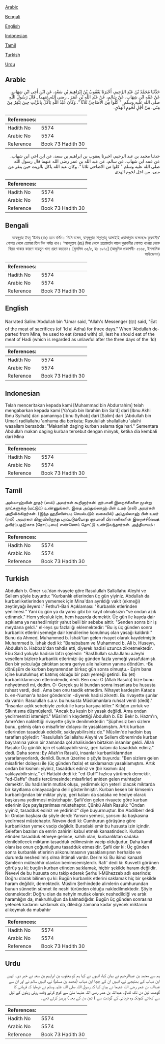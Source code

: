 [Arabic](#arabic)

[Bengali](#bengali)

[English](#english)

[Indonesian](#indonesian)

[Tamil](#tamil)

[Turkish](#turkish)

[Urdu](#urdu)

## Arabic


<div dir="rtl" lang="ar" style={{fontSize:'larger',backgroundColor:'#f8f9fa',padding:20}}>
حَدَّثَنَا مُحَمَّدُ بْنُ عَبْدِ الرَّحِيمِ، أَخْبَرَنَا يَعْقُوبُ بْنُ إِبْرَاهِيمَ بْنِ سَعْدٍ، عَنِ ابْنِ أَخِي ابْنِ شِهَابٍ، عَنْ عَمِّهِ ابْنِ شِهَابٍ، عَنْ سَالِمٍ، عَنْ عَبْدِ اللَّهِ بْنِ عُمَرَ ـ رضى الله عنهما ـ قَالَ رَسُولُ اللَّهِ صلى الله عليه وسلم ‏ "‏ كُلُوا مِنَ الأَضَاحِيِّ ثَلاَثًا ‏"‏‏.‏ وَكَانَ عَبْدُ اللَّهِ يَأْكُلُ بِالزَّيْتِ حِينَ يَنْفِرُ مِنْ مِنًى، مِنْ أَجْلِ لُحُومِ الْهَدْىِ‏.‏
</div>
<div style={{backgroundColor:'#f8f9fa',padding:20, marginBottom: 10}}><table> <thead> <tr> <th>References:</th> <th></th> </tr> </thead> <tbody><tr><td>Hadith No</td><td>5574</td></tr><tr><td>Arabic No</td><td>5574</td></tr><tr><td>Reference</td><td>Book 73 Hadith 30</td></tr></tbody></table></div>


<div dir="rtl" lang="ar" style={{fontSize:'larger',backgroundColor:'#f8f9fa',padding:20}}>
حدثنا محمد بن عبد الرحيم، اخبرنا يعقوب بن ابراهيم بن سعد، عن ابن اخي ابن شهاب، عن عمه ابن شهاب، عن سالم، عن عبد الله بن عمر رضى الله عنهما قال رسول الله صلى الله عليه وسلم " كلوا من الاضاحي ثلاثا ". وكان عبد الله ياكل بالزيت حين ينفر من منى، من اجل لحوم الهدى
</div>
<div style={{backgroundColor:'#f8f9fa',padding:20, marginBottom: 10}}><table> <thead> <tr> <th>References:</th> <th></th> </tr> </thead> <tbody><tr><td>Hadith No</td><td>5574</td></tr><tr><td>Arabic No</td><td>5574</td></tr><tr><td>Reference</td><td>Book 73 Hadith 30</td></tr></tbody></table></div>

## Bengali


<div dir="rtl" lang="bn" style={{fontSize:'larger',backgroundColor:'#f8f9fa',padding:20}}>
‘আবদুল্লাহ ইবনু ‘উমার (রাঃ) হতে বর্ণিত। তিনি বলেন, রাসূলুল্লাহ সাল্লাল্লাহু আলাইহি ওয়াসাল্লাম বলেছেনঃ কুরবানীর গোশত থেকে তোমরা তিন দিন পর্যন্ত খাও। ‘আবদুল্লাহ (রাঃ) মিনা থেকে প্রত্যাবর্তন কালে কুরবানীর গোশত খাওয়া থেকে বিরত থাকার কারণে যায়তুন খাদ্য গ্রহণ করতেন। [মুসলিম ৩৫/৫, হাঃ ১৯৭০] (আধুনিক প্রকাশনী- ৫১৬৫, ইসলামিক ফাউন্ডেশন)
</div>
<div style={{backgroundColor:'#f8f9fa',padding:20, marginBottom: 10}}><table> <thead> <tr> <th>References:</th> <th></th> </tr> </thead> <tbody><tr><td>Hadith No</td><td>5574</td></tr><tr><td>Arabic No</td><td>5574</td></tr><tr><td>Reference</td><td>Book 73 Hadith 30</td></tr></tbody></table></div>

## English


<div dir="ltr" lang="en" style={{fontSize:'larger',backgroundColor:'#f8f9fa',padding:20}}>
Narrated Salim:'Abdullah bin 'Umar said, "Allah's Messenger (ﷺ) said, "Eat of the meat of sacrifices (of 'Id al Adha) for three days." When 'Abdullah departed from Mina, he used to eat (bread with) oil, lest he should eat of the meat of Hadi (which is regarded as unlawful after the three days of the 'Id)
</div>
<div style={{backgroundColor:'#f8f9fa',padding:20, marginBottom: 10}}><table> <thead> <tr> <th>References:</th> <th></th> </tr> </thead> <tbody><tr><td>Hadith No</td><td>5574</td></tr><tr><td>Arabic No</td><td>5574</td></tr><tr><td>Reference</td><td>Book 73 Hadith 30</td></tr></tbody></table></div>

## Indonesian


<div dir="ltr" lang="id" style={{fontSize:'larger',backgroundColor:'#f8f9fa',padding:20}}>
Telah menceritakan kepada kami [Muhammad bin Abdurrahim] telah mengabarkan kepada kami [Ya'qub bin Ibrahim bin Sa'd] dari [Ibnu Akhi Ibnu Syihab] dari pamannya [Ibnu Syihab] dari [Salim] dari [Abdullah bin Umar] radliallahu 'anhuma dia berkata; Rasulullah shallallahu 'alaihi wasallam bersabda: "Makanlah daging kurban selama tiga hari." Sementara Abdullah makan daging kurban tersebut dengan minyak, ketika dia kembali dari Mina
</div>
<div style={{backgroundColor:'#f8f9fa',padding:20, marginBottom: 10}}><table> <thead> <tr> <th>References:</th> <th></th> </tr> </thead> <tbody><tr><td>Hadith No</td><td>5574</td></tr><tr><td>Arabic No</td><td>5574</td></tr><tr><td>Reference</td><td>Book 73 Hadith 30</td></tr></tbody></table></div>

## Tamil


<div dir="ltr" lang="ta" style={{fontSize:'larger',backgroundColor:'#f8f9fa',padding:20}}>
அல்லாஹ்வின் தூதர் (ஸல்) அவர்கள் கூறினார்கள்: குர்பானி இறைச்சிகளை மூன்று நாட்களுக்கு (மட்டும்) உண்ணுங்கள். இதை அப்துல்லாஹ் பின் உமர் (ரலி) அவர்கள் அறிவிக்கிறார்கள். (இந்த ஹதீஸின்படி செயல்படும் வகையில்) அப்துல்லாஹ் பின் உமர் (ரலி) அவர்கள் மினாவிலிருந்து புறப்படும்போது குர்பானி பிராணிகளின் இறைச்சி(யைத் தவிர்ப்பதற்)காக (ரொட்டியை) எண்ணெய் தொட்டு உண்டுவந்தார்கள். அத்தியாயம் :
</div>
<div style={{backgroundColor:'#f8f9fa',padding:20, marginBottom: 10}}><table> <thead> <tr> <th>References:</th> <th></th> </tr> </thead> <tbody><tr><td>Hadith No</td><td>5574</td></tr><tr><td>Arabic No</td><td>5574</td></tr><tr><td>Reference</td><td>Book 73 Hadith 30</td></tr></tbody></table></div>

## Turkish


<div dir="ltr" lang="tr" style={{fontSize:'larger',backgroundColor:'#f8f9fa',padding:20}}>
Abdullah b. Ömer r.a.'dan rivayete göre Rasulullah Sallallahu Aleyhi ve Sellem şöyle buyurdu: "Kurbanlık etlerinden üç gün yiyiniz. Abdullah da kurbanlıketlerinden yememek için Mina'dan ayrıldığı vakit (ekmeği) zeytinyağı ileyerdi." Fethu'l-Bari Açıklaması: "Kurbanlık etlerinden yenilmesi." Yani üç gün ya da yarısı gibi bir kayıt olmaksızın "ve ondan azık edinmek." Hem yolculuk için, hem hazarda demektir. Üç gün ile kayda dair açıklama ya neshedilmiştir yahut belli bir sebebe aittir. "Senden sonra bir iş meydana geldi." el-leys şu fazlalığı eklemektedir: "Bu iş üç günden sonra kurbanlık etlerini yemeğe dair kendilerine konulmuş olan yasağı kaldırdı." Bunu da Ahmed, Muhammed b. İshak'tan gelen rivayet olarak kaydetmiştir. Muhammed b. İshak dedi ki: "Banababam ve Muhammed b. Ali b. Huseyn, Abdullah b. Habbab'dan tahdis etti, diyerek hadisi uzunca zikretmektedir. Ebu Said yoluyla hadisin lafzı şöyledir: "RasÜlullah saJlaJlahu aJeyhi vesellem bizlere kurbanlık etlerimizi üç günden fazla yemeği yasa!\damıştı. Ben bir yolculuğa çıktıktan sonra geriye aile halkımın yanına döndüm. -Bu dönüşüm de kurban bayramından birkaç gün sonra olmuştu.- Eşim bana içine kurutulmuş et katmış olduğu bir pazı yemeği getirdi. Bu (et) kurbanlıklarımızın etlerindendir, dedi. Ben ona: O (Allah Rasulü) bize bunu nehyetmedi mi, dedim. O: Gerçek şu ki bundan sonra insanlara bu hususta ruhsat verdi, dedi. Ama ben onu tasdik etmedim. Nihayet kardeşim Katade b. en-Numan'a haber gönderdim -diyerek hadisi zikretti. Bu rivayette şunlar da vardır: Rasulullah s.a.v. bu hususta Müslümanlara ruhsat verdi (dedi)." "İnsanlar açlık sebebiyle zorluk ile karşı karşıya idiler." Kıtlığın zorluk ve SIkıntısına düşmüşlerdi. "Ancak bu kesin bir yasak değildi. Ama ondan yedirmemizi istemişti." Müslimlin kaydettiği Abdullah b. Ebi Bekr b. Hazm'ın, Amre'den naklettiği rivayette şöyle denilmektedir: "Şüphesiz ben sizlere bunu, gelmiş olan o misafirler dolayısı ile yasaklamıştım. Artık kurban etlerinden tasadduk edebilir, saklayabilirsiniz de." Müslim'de hadisin baş tarafları şöyledir: "Rasulullah Sallallahu Aleyhi ve Sellem döneminde kurban bayramına yakın bir zamanda çöl ahalisinden birtakım insanlar geldi. Allah Rasulü: Üç günlük için et saklayabilirsiniz, geri kalanı da tasadduk ediniz." dedi. Daha sonra: Ey Allah'ın Rasulü, insanlar kurbanlıklarından yararlanıyorlardı, denildi. Bunun üzerine o şöyle buyurdu: "Ben sizlere gelen misafirler dolayısı ile (üç günden fazla) et saklamanızı yasaklamıştım. Artık ondan bir kısmını yiyiniz, tasadduk ediniz ve (bir kısmını da) saklayabilirsiniz." el-Hattabi dedi ki: "ed-Duff" hızlıca yürümek demektir. "ed-Daffe" (hadis tercümesinde: misafirler) aniden gelen muhtaçlar demektir. Bu hadislerin mutlak oluşu, yedirmek için yeterli olacak miktarda bir kayıtlama olmayacağına delil gösterilmiştir. Kurban kesen bir kimsenin kurbanlığından bir miktar yiyip, geri kalanı da sadaka ve hediye olarak başkasına yedirmesi müstehaptır. Şafii'den gelen rivayete göre kurban etlerinin üçe paylaştırılması müstehaptır. Çünkü Allah Rasulü: "Ondan yiyiniz, tasadduk ediniz ve yediriniz" diye buyurmuştur. İbn Abdilberr dedi ki: Ondan başkası da şöyle derdi: Yarısını yemesi, yarısını da başkasına yedirmesi müstehaptır. Nevevı dedi ki: Cumhurun görüşüne göre kurbanlıktan yemek vacip değildir. Buradaki emir bu hususta izin içindir. Seleften bazıları da emrin zahirini kabul etmek kanaatindedir. Kurban etinden tasadduk etmeye gelince, sahih olan, kurbanlıktan sadaka denilebilecek miktarın tasadduk edilmesinin vacip olduğudur. Daha kamil olanı ise onun çoğunluğunu tasadduk etmesidir. Şafii der ki: Üç günden sonra kurbanlık etlerinin alıkonulmasının yasaklanışının herhalde ve durumda neshedilmiş olma ihtimali vardır. Derim ki: Bu ikinci kanaati Şamlerin müteahhir olanları benimsemişlerdir. Rafi' dedi ki: Kuvvetli görünen görüş şu ki; bugün kurban etinden sa:klamak, hiçbir şekilde haram değildir. Nevevi de bu hususta onu takip ederek Şerhu'l-Mühezzeb adlı eserinde: Doğru olarak bilinen şu ki: Bugün kurbanlık etlerini saklamak hiç bir şekilde haram değildir, demektedir. Müslim Şerhindede alimlerin cumhurundan bunun sünnetin sünnet ile neshi türünden olduğu nakledilmektedir. Şöyle denmektedir: Doğru olan da nehyin mutlak olarak neshedildiği ve artık haramlığın da, mekruhluğun da kalmadığıdır. Bugün üç günden sonrasına yetecek kadarını saklamak da, dilediği zamana kadar yiyecek miktarını alıkoymak da mubahtır
</div>
<div style={{backgroundColor:'#f8f9fa',padding:20, marginBottom: 10}}><table> <thead> <tr> <th>References:</th> <th></th> </tr> </thead> <tbody><tr><td>Hadith No</td><td>5574</td></tr><tr><td>Arabic No</td><td>5574</td></tr><tr><td>Reference</td><td>Book 73 Hadith 30</td></tr></tbody></table></div>

## Urdu


<div dir="rtl" lang="ur" style={{fontSize:'larger',backgroundColor:'#f8f9fa',padding:20}}>
ہم سے محمد بن عبدالرحیم نے بیان کیا، انہوں نے کہا ہم کو یعقوب بن ابراہیم بن سعد نے خبر دی، انہیں ابن شہاب کے بھتیجے نے، انہیں ان کے چچا ابن شہاب (محمد بن مسلم) نے، انہیں سالم نے اور ان سے عبداللہ بن عمر رضی اللہ عنہما نے بیان کیا کہ رسول اللہ صلی اللہ علیہ وسلم نے فرمایا کہ قربانی کا گوشت تین دن تک کھاؤ۔ عبداللہ بن عمر رضی اللہ عنہما منیٰ سے کوچ کرتے وقت روٹی زیتون کے تیل سے کھاتے کیونکہ وہ قربانی کے گوشت سے ( تین دن کے بعد ) پرہیز کرتے تھے۔
</div>
<div style={{backgroundColor:'#f8f9fa',padding:20, marginBottom: 10}}><table> <thead> <tr> <th>References:</th> <th></th> </tr> </thead> <tbody><tr><td>Hadith No</td><td>5574</td></tr><tr><td>Arabic No</td><td>5574</td></tr><tr><td>Reference</td><td>Book 73 Hadith 30</td></tr></tbody></table></div>